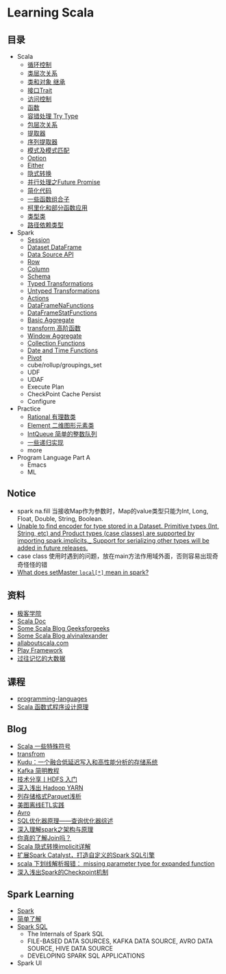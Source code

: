 # Learning Scala

## 目录
 - Scala
     - [循环控制](https://github.com/Flyraty/daily_scala/blob/master/src/main/scala/scala/cycle_control.scala)
     - [类层次关系](https://github.com/Flyraty/daily_scala/blob/master/src/main/scala/scala/class_level.scala)
     - [类和对象 继承]()
     - [接口Trait](https://github.com/Flyraty/daily_scala/blob/master/src/main/scala/scala/traits_oo.scala)
     - [访问控制](https://github.com/Flyraty/daily_scala/blob/master/src/main/scala/scala/function_oo.scala)
     - [函数](https://github.com/Flyraty/daily_scala/blob/master/src/main/scala/scala/function_oo.scala)
     - [容错处理 Try Type](https://github.com/Flyraty/daily_scala/blob/master/src/main/scala/scala/try_type.scala)
     - [包层次关系]()
     - [提取器](https://github.com/Flyraty/daily_scala/blob/master/src/main/scala/scala/extractor.scala)
     - [序列提取器](https://github.com/Flyraty/daily_scala/blob/master/src/main/scala/scala/seq_extractor.scala)
     - [模式及模式匹配](https://github.com/Flyraty/daily_scala/blob/master/src/main/scala/scala/pattern_match.scala)
     - [Option](https://github.com/Flyraty/daily_scala/blob/master/src/main/scala/scala/option_oo.scala)
     - [Either](https://github.com/Flyraty/daily_scala/blob/master/src/main/scala/scala/either_type.scala)
     - [隐式转换](https://github.com/Flyraty/daily_scala/blob/master/src/main/scala/scala/implicit_oo.scala)
     - [并行处理之Future Promise](https://github.com/Flyraty/daily_scala/blob/master/src/main/scala/scala/future_oo.scala)
     - [简化代码](https://github.com/Flyraty/daily_scala/blob/master/src/main/scala/scala/simplify_code.scala)
     - [一些函数组合子](https://github.com/Flyraty/daily_scala/blob/master/src/main/scala/scala/func_combination.scala)
     - [柯里化和部分函数应用](https://github.com/Flyraty/daily_scala/blob/master/src/main/scala/scala/func_curry.scala)
     - [类型类](https://github.com/Flyraty/daily_scala/blob/master/src/main/scala/scala/type_class.scala)
     - [路径依赖类型](https://github.com/Flyraty/daily_scala/blob/master/src/main/scala/scala/path_dependent_type.scala)
 - Spark
     - [Session](https://github.com/Flyraty/daily_scala/blob/master/src/main/scala/spark/session.scala)
     - [Dataset DataFrame](https://github.com/Flyraty/daily_scala/blob/master/src/main/scala/spark/dataset.scala)
     - [Data Source API](https://github.com/Flyraty/daily_scala/blob/master/src/main/scala/spark/data_source_txt.scala)
     - [Row](https://github.com/Flyraty/daily_scala/blob/master/src/main/scala/spark/row.scala)
     - [Column](https://github.com/Flyraty/daily_scala/blob/master/src/main/scala/spark/column.scala)
     - [Schema](https://github.com/Flyraty/daily_scala/blob/master/src/main/scala/spark/schema.scala)
     - [Typed Transformations](https://github.com/Flyraty/daily_scala/blob/master/src/main/scala/spark/typed_transformations.scala)
     - [Untyped Transformations](https://github.com/Flyraty/daily_scala/blob/master/src/main/scala/spark/untyped_transformations.scala)
     - [Actions](https://github.com/Flyraty/daily_scala/blob/master/src/main/scala/spark/actions.scala)
     - [DataFrameNaFunctions](https://github.com/Flyraty/daily_scala/blob/master/src/main/scala/spark/na_func.scala)
     - [DataFrameStatFunctions](https://github.com/Flyraty/daily_scala/blob/master/src/main/scala/spark/stat_func.scala)
     - [Basic Aggregate](https://github.com/Flyraty/daily_scala/blob/master/src/main/scala/spark/basic_aggregate.scala)
     - [transform 高阶函数](https://github.com/Flyraty/daily_scala/blob/master/src/main/scala/spark/transform.scala)
     - [Window Aggregate](https://github.com/Flyraty/daily_scala/blob/master/src/main/scala/spark/window_aggregate.scala)
     - [Collection Functions](https://github.com/Flyraty/daily_scala/blob/master/src/main/scala/spark/collection_func.scala)
     - [Date and Time Functions](https://github.com/Flyraty/daily_scala/blob/master/src/main/scala/spark/datetime_func.scala)
     - [Pivot](https://github.com/Flyraty/daily_scala/blob/master/src/main/scala/spark/basic_aggregate.scala)
     - cube/rollup/groupings_set
     - UDF
     - UDAF
     - Execute Plan
     - CheckPoint Cache Persist
     - Configure
 - Practice
     - [Rational 有理数类]()
     - [Element 二维图形元素类]()
     - [IntQueue 简单的整数队列]()
     - [一些递归实现]()
     - more
 - Program Language Part A
    - Emacs
    - ML
 
## Notice
 - spark na.fill 当接收Map作为参数时，Map的value类型只能为Int, Long, Float, Double, String, Boolean.
 - [Unable to find encoder for type stored in a Dataset. Primitive types (Int, String, etc) and Product types (case classes) are supported by importing spark.implicits._ Support for serializing other types will be added in future releases.](https://forums.databricks.com/questions/13772/apache-spark-210-question-in-spark-sql.html)
 - case class 使用时遇到的问题，放在main方法作用域外面，否则容易出现奇奇怪怪的错
 - [What does setMaster `local[*]` mean in spark?](https://stackoverflow.com/questions/32356143/what-does-setmaster-local-mean-in-spark)

## 资料
 - [极客学院](http://wiki.jikexueyuan.com/list/scala/)
 - [Scala Doc](https://docs.scala-lang.org)
 - [Some Scala Blog Geeksforgeeks](https://www.geeksforgeeks.org/scala-functions-call-by-name/)
 - [Some Scala Blog alvinalexander](https://alvinalexander.com/scala/how-to-add-update-remove-elements-immutable-maps-scala)
 - [allaboutscala.com](http://allaboutscala.com/)
 - [Play Framework](https://doron.gitbooks.io/play-doc-zh/2.4/gettingStarted/06_Play_Tutorials.html)
 - [过往记忆的大数据](https://wemp.app/accounts/9228fadf-eedf-468f-b68a-8c2f69fd1f13)
 
## 课程
 - [programming-languages](https://www.coursera.org/learn/programming-languages)
 - [Scala 函数式程序设计原理](https://www.coursera.org/learn/progfun1)
 
## Blog
 - [Scala 一些特殊符号](https://notes.mengxin.science/2018/09/07/scala-special-symbol-usage/)
 - [transfrom](https://medium.com/@mrpowers/schema-independent-dataframe-transformations-d6b36e12dca6)
 - [Kudu：一个融合低延迟写入和高性能分析的存储系统](https://zhuanlan.zhihu.com/p/26798353)
 - [Kafka 简明教程](https://zhuanlan.zhihu.com/p/37405836)
 - [技术分享丨HDFS 入门](https://zhuanlan.zhihu.com/p/21249592)
 - [深入浅出 Hadoop YARN](https://zhuanlan.zhihu.com/p/54192454)
 - [列存储格式Parquet浅析](https://www.jianshu.com/p/47b39ae336d5)
 - [美图离线ETL实践](https://juejin.im/post/5b90ca816fb9a05cdf306ddb)
 - [Avro](https://blog.kazaff.me/2014/07/07/是什么系列之Avro/)
 - [SQL优化器原理——查询优化器综述](https://zhuanlan.zhihu.com/p/40478975)
 - [深入理解spark之架构与原理](https://juejin.im/post/5a73c8386fb9a0635e3cafaa)
 - [你真的了解Join吗？](https://www.jianshu.com/p/47db8ac001ea)
 - [Scala 隐式转换implicit详解](https://tryanswer.github.io/2018/05/24/scala-implicit/)
 - [扩展Spark Catalyst，打造自定义的Spark SQL引擎](https://zhuanlan.zhihu.com/p/50493032)
 - [scala 下划线解析报错： missing parameter type for expanded function](https://www.iteye.com/blog/zhouchaofei2010-2260107)
 - [深入浅出Spark的Checkpoint机制](https://www.jianshu.com/p/a75d0439c2f9)
 
## Spark Learning
 - [Spark](https://github.com/apache/spark)
 - [简单了解](https://juejin.im/post/5a73c8386fb9a0635e3cafaa)
 - [Spark SQL](https://jaceklaskowski.gitbooks.io/mastering-spark-sql)
   - The Internals of Spark SQL
   - FILE-BASED DATA SOURCES,  KAFKA DATA SOURCE, AVRO DATA SOURCE, HIVE DATA SOURCE
   - DEVELOPING SPARK SQL APPLICATIONS 
 - Spark UI
 
 
 
 

 
 


